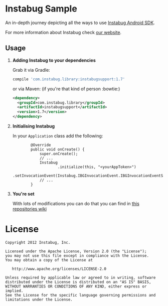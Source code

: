 Instabug Sample
========

An in-depth journey depicting all the ways to use [Instabug Android SDK][1].

For more information about Instabug check [our website][2].


Usage
--------

1. <b>Adding Instabug to your dependencies</b>

    Grab it via Gradle:
    ```groovy
    compile 'com.instabug.library:instabugsupport:1.7'
    ```
    or via Maven: (if you're that kind of person :bowtie:)
    ```xml
    <dependency>
      <groupId>com.instabug.library</groupId>
      <artifactId>instabugsupport</artifactId>
      <version>1.7</version>
    </dependency>
    ```

1. <b>Initialising Instabug</b>

    In your `Application` class add the following:
    ```
            @Override
            public void onCreate() {
                super.onCreate();
                // ...
                Instabug
                        .initialize(this, "<yourAppToken>")
                        .setInvocationEvent(Instabug.IBGInvocationEvent.IBGInvocationEventShake);
                // ...
            }
    ```

1. <b>You're set</b>
    
    With lots of modifications you can do that you can find in [this repositories wiki][wiki]

License
=======

    Copyright 2012 Instabug, Inc.

    Licensed under the Apache License, Version 2.0 (the "License");
    you may not use this file except in compliance with the License.
    You may obtain a copy of the License at

       http://www.apache.org/licenses/LICENSE-2.0

    Unless required by applicable law or agreed to in writing, software
    distributed under the License is distributed on an "AS IS" BASIS,
    WITHOUT WARRANTIES OR CONDITIONS OF ANY KIND, either express or implied.
    See the License for the specific language governing permissions and
    limitations under the License.


 [1]: https://instabug.com/sdk-integration#android
 [2]: https://instabug.com/
 [wiki]: https://github.com/Instabug/android-sample/wiki
